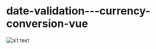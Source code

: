 # date-validation---currency-conversion-vue
![alt text](https://github.com/fathulkirom22/date-validation---currency-conversion-vue-/blob/master/Capture.PNG)
